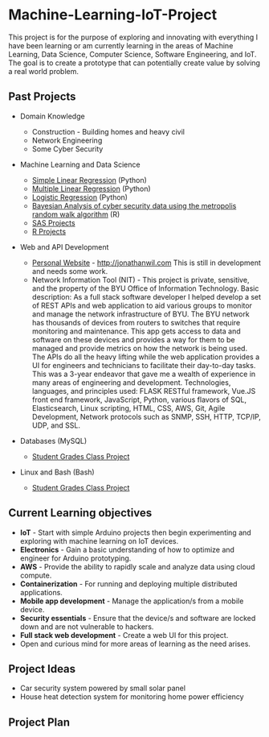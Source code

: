 # Machine-Learning-IoT-Project
This project is for the purpose of exploring and innovating with everything I have been learning or am currently learning in the areas of Machine Learning, Data Science, Computer Science, Software Engineering, and IoT. The goal is to create a prototype that can potentially create value by solving a real world problem.

## Past Projects
* Domain Knowledge
  * Construction - Building homes and heavy civil
  * Network Engineering
  * Some Cyber Security 
* Machine Learning and Data Science 
  * [Simple Linear Regression](https://github.com/jonwilami323/Technical-Reports/blob/master/Statistical-Reports/RegressionAnalysisOnCarPollutionAtUniversityIntersection.pdf) (Python) 
  * [Multiple Linear Regression](https://github.com/jonwilami323/Technical-Reports/blob/master/Statistical-Reports/RegressionAnalysisOnCarPollutionAtUniversityIntersection.pdf) (Python) 
  * [Logistic Regression](https://github.com/jonwilami323/Technical-Reports/blob/master/Statistical-Reports/RegressionAnalysisOnCarPollutionAtUniversityIntersection.pdf) (Python) 
  * [Bayesian Analysis of cyber security data using the metropolis random walk algorithm](https://github.com/jonwilami323/Technical-Reports/blob/master/Statistical-Reports/RegressionAnalysisOnCarPollutionAtUniversityIntersection.pdf) (R)
  * [SAS Projects](https://github.com/jonwilami323/SAS_Projects)
  * [R Projects](https://github.com/jonwilami323/R_Projects) 
   
* Web and API Development
  * [Personal Website](https://github.com/jonwilami323/Personal-Website) - http://jonathanwil.com This is still in development and needs some work. 
  * Network Information Tool (NIT) - This project is private, sensitive, and the property of the BYU Office of Information Technology. Basic description: As a full stack software developer I helped develop a set of REST APIs and web application to aid various groups to monitor and manage the network infrastructure of BYU. The BYU network has thousands of devices from routers to switches that require monitoring and maintenance. This app gets access to data and software on these devices and provides a way for them to be managed and provide metrics on how the network is being used. The APIs do all the heavy lifting while the web application provides a UI for engineers and technicians to facilitate their day-to-day tasks. This was a 3-year endeavor that gave me a wealth of experience in many areas of engineering and development. Technologies, languages, and principles used: FLASK RESTful framework, Vue.JS front end framework, JavaScript, Python, various flavors of SQL, Elasticsearch, Linux scripting, HTML, CSS, AWS, Git, Agile Development, Network protocols such as SNMP, SSH, HTTP, TCP/IP, UDP, and SSL. 
  
* Databases (MySQL)
  * [Student Grades Class Project](https://github.com/jonwilami323/MySQL-Student-Grades-Project)
  
* Linux and Bash (Bash) 
  * [Student Grades Class Project](https://github.com/jonwilami323/BashStudentGradesProject)
  
## Current Learning objectives

* **IoT** - Start with simple Arduino projects then begin experimenting and exploring with machine learning on IoT devices.    
* **Electronics** - Gain a basic understanding of how to optimize and engineer for Arduino prototyping.  
* **AWS** - Provide the ability to rapidly scale and analyze data using cloud compute.  
* **Containerization** - For running and deploying multiple distributed applications. 
* **Mobile app development** - Manage the application/s from a mobile device. 
* **Security essentials** - Ensure that the device/s and software are locked down and are not vulnerable to hackers.
* **Full stack web development** - Create a web UI for this project. 
* Open and curious mind for more areas of learning as the need arises. 

## Project Ideas
* Car security system powered by small solar panel
* House heat detection system for monitoring home power efficiency

## Project Plan
